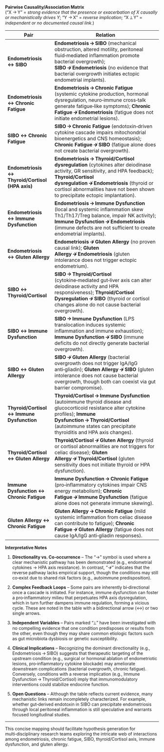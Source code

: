 **Pairwise Causality/Association Matrix**  
(“X → Y” = *strong evidence that the presence or exacerbation of X causally or mechanistically drives Y*; “Y → X” = *reverse implication*; “X ⟂ Y” = *independent or no documented causal link*.)

| Pair | Relation |
|------|----------|
| **Endometriosis ↔ SIBO** | **Endometriosis → SIBO** (mechanical obstruction, altered motility, peritoneal fluid‑mediated inflammation promote bacterial overgrowth); **SIBO ↛ Endometriosis** (no evidence that bacterial overgrowth initiates ectopic endometrial implants). |
| **Endometriosis ↔ Chronic Fatigue** | **Endometriosis → Chronic Fatigue** (systemic cytokine production, hormonal dysregulation, neuro‑immune cross‑talk generate fatigue‑like symptoms); **Chronic Fatigue ↛ Endometriosis** (fatigue does not initiate endometrial lesions). |
| **SIBO ↔ Chronic Fatigue** | **SIBO → Chronic Fatigue** (endotoxin‑driven cytokine cascade impairs mitochondrial bioenergetics and CNS homeostasis); **Chronic Fatigue ↛ SIBO** (fatigue alone does not create bacterial overgrowth). |
| **Endometriosis ↔ Thyroid/Cortisol (HPA axis)** | **Endometriosis → Thyroid/Cortisol dysregulation** (cytokines alter deiodinase activity, GR sensitivity, and HPA feedback); **Thyroid/Cortisol dysregulation ↛ Endometriosis** (thyroid or cortisol abnormalities have not been shown to precipitate ectopic implantation). |
| **Endometriosis ↔ Immune Dysfunction** | **Endometriosis → Immune Dysfunction** (local and systemic inflammation skew Th1/Th17/Treg balance, impair NK activity); **Immune Dysfunction ↛ Endometriosis** (immune defects are not sufficient to create endometrial implants). |
| **Endometriosis ↔ Gluten Allergy** | **Endometriosis ↛ Gluten Allergy** (no proven causal link); **Gluten Allergy ↛ Endometriosis** (gluten intolerance does not trigger ectopic endometrium). |
| **SIBO ↔ Thyroid/Cortisol** | **SIBO → Thyroid/Cortisol** (cytokine‑mediated gut‑liver axis can alter deiodinase activity and HPA responsiveness); **Thyroid/Cortisol Dysregulation ↛ SIBO** (thyroid or cortisol changes alone do not cause bacterial overgrowth). |
| **SIBO ↔ Immune Dysfunction** | **SIBO → Immune Dysfunction** (LPS translocation induces systemic inflammation and immune exhaustion); **Immune Dysfunction ↛ SIBO** (immune deficits do not directly generate bacterial overgrowth). |
| **SIBO ↔ Gluten Allergy** | **SIBO ↛ Gluten Allergy** (bacterial overgrowth does not trigger IgA/IgG anti‑gliadin); **Gluten Allergy ↛ SIBO** (gluten intolerance does not cause bacterial overgrowth, though both can coexist via gut barrier compromise). |
| **Thyroid/Cortisol ↔ Immune Dysfunction** | **Thyroid/Cortisol → Immune Dysfunction** (autoimmune thyroid disease and glucocorticoid resistance alter cytokine profiles); **Immune Dysfunction → Thyroid/Cortisol** (autoimmune states can precipitate thyroiditis and HPA axis changes). |
| **Thyroid/Cortisol ↔ Gluten Allergy** | **Thyroid/Cortisol ↛ Gluten Allergy** (thyroid or cortisol abnormalities are not triggers for celiac disease); **Gluten Allergy ↛ Thyroid/Cortisol** (gluten sensitivity does not initiate thyroid or HPA dysfunction). |
| **Immune Dysfunction ↔ Chronic Fatigue** | **Immune Dysfunction → Chronic Fatigue** (pro‑inflammatory cytokines impair CNS energy metabolism); **Chronic Fatigue ↛ Immune Dysfunction** (fatigue alone does not generate immune skewing). |
| **Gluten Allergy ↔ Chronic Fatigue** | **Gluten Allergy → Chronic Fatigue** (mild systemic inflammation from celiac disease can contribute to fatigue); **Chronic Fatigue ↛ Gluten Allergy** (fatigue does not cause IgA/IgG anti‑gliadin responses). |

**Interpretative Notes**

1. **Directionality vs. Co‑occurrence** – The “→” symbol is used where a clear mechanistic pathway has been demonstrated (e.g., endometrial cytokines → HPA axis resistance). In contrast, “↛” indicates that the reverse pathway lacks empirical support, though the conditions may still co‑exist due to shared risk factors (e.g., autoimmune predisposition).

2. **Complex Feedback Loops** – Some pairs are inherently bi‑directional once a cascade is initiated. For instance, immune dysfunction can foster a pro‑inflammatory milieu that perpetuates HPA axis dysregulation, which in turn further dampens immune regulation, forming a vicious cycle. These are noted in the table with a bidirectional arrow (↔) or two single arrows.

3. **Independent Variables** – Pairs marked “⟂” have been investigated with no compelling evidence that one condition predisposes or results from the other, even though they may share common etiologic factors such as gut microbiota dysbiosis or genetic susceptibility.

4. **Clinical Implications** – Recognizing the dominant directionality (e.g., Endometriosis → SIBO) suggests that therapeutic targeting of the upstream condition (e.g., surgical or hormonal ablation of endometriotic lesions, pro‑inflammatory cytokine blockade) may ameliorate downstream complications (bacterial overgrowth, chronic fatigue). Conversely, conditions with a reverse implication (e.g., Immune Dysfunction → Thyroid/Cortisol) imply that immunomodulatory interventions could stabilize endocrine function.

5. **Open Questions** – Although the table reflects current evidence, many mechanistic links remain incompletely characterized. For example, whether gut‑derived endotoxin in SIBO can precipitate endometriosis through local peritoneal inflammation is still speculative and warrants focused longitudinal studies.

--- 

This concise mapping should facilitate hypothesis generation for multi‑disciplinary research teams exploring the intricate web of interactions among endometriosis, chronic fatigue, SIBO, thyroid/Cortisol axis, immune dysfunction, and gluten allergy.